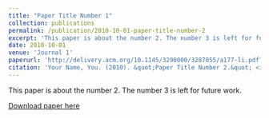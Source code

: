 ```yaml
---
title: "Paper Title Number 1"
collection: publications
permalink: /publication/2010-10-01-paper-title-number-2
excerpt: 'This paper is about the number 2. The number 3 is left for future work.'
date: 2010-10-01
venue: 'Journal 1'
paperurl: 'http://delivery.acm.org/10.1145/3290000/3287055/a177-li.pdf?ip=36.152.24.133&id=3287055&acc=ACTIVE%20SERVICE&key=BF85BBA5741FDC6E%2E180A41DAF8736F97%2E4D4702B0C3E38B35%2E4D4702B0C3E38B35&__acm__=1563348733_5854e04168512e51722294d0774dbf8d'
citation: 'Your Name, You. (2010). &quot;Paper Title Number 2.&quot; <i>Journal 1</i>. 1(2).'
---
```

This paper is about the number 2. The number 3 is left for future work.

[Download paper here](http://delivery.acm.org/10.1145/3290000/3287055/a177-li.pdf?ip=36.152.24.133&id=3287055&acc=ACTIVE%20SERVICE&key=BF85BBA5741FDC6E%2E180A41DAF8736F97%2E4D4702B0C3E38B35%2E4D4702B0C3E38B35&__acm__=1563348733_5854e04168512e51722294d0774dbf8d)
